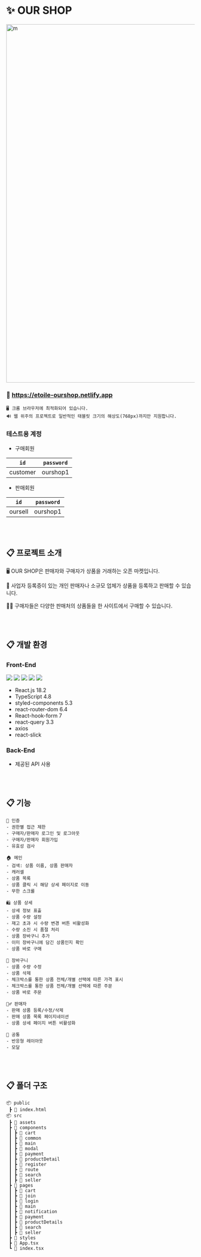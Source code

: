 # ✨ OUR SHOP

<img width="956" alt="m" src="https://user-images.githubusercontent.com/102905624/208031267-8557a802-6d20-4fc4-b131-92ada1667f2b.png">

### 📍 https://etoile-ourshop.netlify.app

```
🖥 크롬 브라우저에 최적화되어 있습니다.
🔊 웹 위주의 프로젝트로 일반적인 태블릿 크기의 해상도(768px)까지만 지원합니다.
```

### 테스트용 계정

-   구매회원

|   `id`   | `password` |
| :------: | :--------: |
| customer |  ourshop1  |

-   판매회원

|  `id`   | `password` |
| :-----: | :--------: |
| oursell |  ourshop1  |

<br><br>

## 📋 프로젝트 소개

🖥 OUR SHOP은 판매자와 구매자가 상품을 거래하는 오픈 마켓입니다.

💁 사업자 등록증이 있는 개인 판매자나 소규모 업체가 상품을 등록하고 판매할 수 있습니다.

🙋‍♀️ 구매자들은 다양한 판매처의 상품들을 한 사이트에서 구매할 수 있습니다.

<br><br>

## 📋 개발 환경

### Front-End

<img src="https://img.shields.io/badge/React-61DAFB?style=for-the-badge&logo=React&logoColor=white"> <img src="https://img.shields.io/badge/TypeScript-3178C6?style=for-the-badge&logo=TypeScript&logoColor=white"> <img src="https://img.shields.io/badge/styled-components-DB7093?style=for-the-badge&logo=styled-components&logoColor=white"> <img src="https://img.shields.io/badge/ReactHookForm-EC5990?style=for-the-badge&logo=ReactHookForm&logoColor=white"> <img src="https://img.shields.io/badge/ReactQuery-FF4154?style=for-the-badge&logo=ReactQuery&logoColor=white">

-   React.js 18.2
-   TypeScript 4.8
-   styled-components 5.3
-   react-router-dom 6.4
-   React-hook-form 7
-   react-query 3.3
-   axios
-   react-slick

### Back-End

-   제공된 API 사용

<br><br>

## 📋 기능

```
🔐 인증
- 권한별 접근 제한
- 구매자/판매자 로그인 및 로그아웃
- 구매자/판매자 회원가입
- 유효성 검사

🏠 메인
- 검색: 상품 이름, 상품 판매자
- 캐러셀
- 상품 목록
- 상품 클릭 시 해당 상세 페이지로 이동
- 무한 스크롤

🛍 상품 상세
- 상세 정보 표출
- 상품 수량 설정
- 재고 초과 시 수량 변경 버튼 비활성화
- 수량 소진 시 품절 처리
- 상품 장바구니 추가
- 이미 장바구니에 담긴 상품인지 확인
- 상품 바로 구매

🛒 장바구니
- 상품 수량 수정
- 상품 삭제
- 체크박스를 통한 상품 전체/개별 선택에 따른 가격 표시
- 체크박스를 통한 상품 전체/개별 선택에 따른 주문
- 상품 바로 주문

💁‍♂️ 판매자
- 판매 상품 등록/수정/삭제
- 판매 상품 목록 페이지네이션
- 상품 상세 페이지 버튼 비활성화

🎾 공통
- 반응형 레이아웃
- 모달
```

<br><br>

## 📋 폴더 구조

```
📦 public
 ┣ 📃 index.html
📦 src
 ┣ 📂 assets
 ┣ 📂 components
 ┃ ┣ 📂 cart
 ┃ ┣ 📂 common
 ┃ ┣ 📂 main
 ┃ ┣ 📂 modal
 ┃ ┣ 📂 payment
 ┃ ┣ 📂 productDetail
 ┃ ┣ 📂 register
 ┃ ┣ 📂 route
 ┃ ┣ 📂 search
 ┃ ┣ 📂 seller
 ┣ 📂 pages
 ┃ ┣ 📂 cart
 ┃ ┣ 📂 join
 ┃ ┣ 📂 login
 ┃ ┣ 📂 main
 ┃ ┣ 📂 notification
 ┃ ┣ 📂 payment
 ┃ ┣ 📂 productDetails
 ┃ ┣ 📂 search
 ┃ ┣ 📂 seller
 ┣ 📂 styles
 ┣ 📃 App.tsx
 ┗ 📃 index.tsx
```
